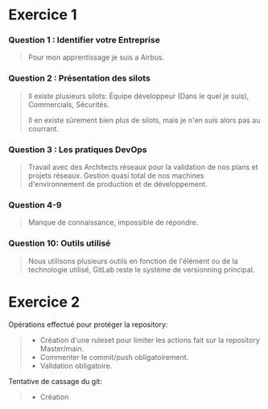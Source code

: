 # Exercice 1

### Question 1 : Identifier votre Entreprise
> Pour mon apprentissage je suis a Airbus.

### Question 2 : Présentation des silots
> Il existe plusieurs silots: Équipe développeur (Dans le quel je suis), Commercials, Sécurités.
> 
> Il en existe sûrement bien plus de silots, mais je n'en suis alors pas au courrant.

### Question 3 : Les pratiques DevOps
> Travail avec des Architects réseaux pour la validation de nos plans et projets réseaux. Gestion quasi total de nos machines d'environnement de production et de développement.

### Question 4-9
> Manque de connaissance, impossible de répondre.

### Question 10: Outils utilisé
> Nous utilisons plusieurs outils en fonction de l'élément ou de la technologie utilisé, GitLab reste le système de versionning principal.

# Exercice 2

Opérations effectué pour protéger la repository:
> - Création d'une ruleset pour limiter les actions fait sur la repository Master/main.
> - Commenter le commit/push obligatoirement.
> - Validation obligatoire.

Tentative de cassage du git:
> - Création 
